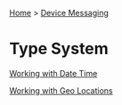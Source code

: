 [Home](../../Index.md) > [Device Messaging](../Index.md)

# Type System



[Working with Date Time](DateTime.md)

[Working with Geo Locations](DateTime.md)